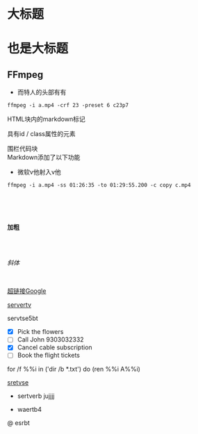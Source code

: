 # 大标题

也是大标题
===========


## FFmpeg  

* 而特人的头部有有
```
ffmpeg -i a.mp4 -crf 23 -preset 6 c23p7
```

HTML块内的markdown标记

具有id / class属性的元素

围栏代码块  
Markdown添加了以下功能

* 微软v他射入v他
```
ffmpeg -i a.mp4 -ss 01:26:35 -to 01:29:55.200 -c copy c.mp4
```
<br/>
<br/>
<br/>

__加粗__

<br/>
<br/>

_斜体_

<br/>


[超链接Google](https://www.google.com/)


[servertv](https://www.google.com/)



servtse5bt
- [x] Pick the flowers
- [ ] Call John 9303032332
- [x] Cancel cable subscription
- [ ] Book the flight tickets 

for /f %%i in ('dir /b *.txt') do (ren %%i A%%i)

[sretvse](https://www.zhihu.com/question/28534197)
- sertverb
jujjjj
* waertb4

@ esrbt



   














